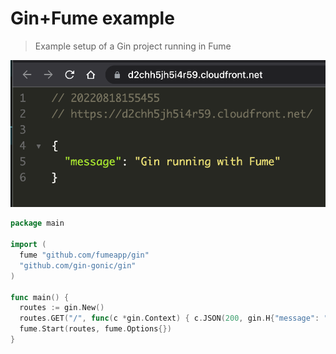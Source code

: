 # Gin+Fume example
> Example setup of a Gin project running in Fume

<p align="center">
  <img src="https://github.com/fumeapp/gin-example/blob/production/gin-example.png?raw=true" />
</p>

```go
package main

import (
  fume "github.com/fumeapp/gin"
  "github.com/gin-gonic/gin"
)

func main() {
  routes := gin.New()
  routes.GET("/", func(c *gin.Context) { c.JSON(200, gin.H{"message": "Gin running with Fume"}) })
  fume.Start(routes, fume.Options{})
}
```